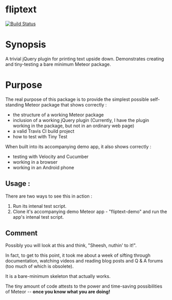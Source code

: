 # fliptext

[![Build Status](https://travis-ci.org/warehouseman/fliptext.svg?branch=master)](https://travis-ci.org/warehouseman/fliptext)

# Synopsis
A trivial jQuery plugin for printing text upside down.
Demonstrates creating and tiny-testing a bare minimum Meteor package.

# Purpose
The real purpose of this package is to provide the simplest possible self-standing Meteor package that shows correctly :

 - the structure of a working Meteor package
 - inclusion of a working jQuery plugin   (Currently, I have the plugin working in the package, but not in an ordinary web page)
 - a valid Travis CI build project
 - how to test with Tiny Test

When built into its accompanying demo app, it also shows correctly :

 - testing with Velocity and Cucumber
 - working in a browser
 - working in an Android phone

## Usage :
There are two ways to see this in action :

  1. Run its intenal test script.
  2. Clone it's accompanying demo Meteor app - "fliptext-demo" and run the app's intenal test script.

## Comment

Possibly you will look at this and think, "Sheesh, nuthin' to it!".

In fact, to get to this point, it took me about a week of sifting through documentation, watching videos and reading blog posts and Q & A forums (too much of which is obsolete).

It is a bare-minimum skeleton that actually works.

The tiny amount of code attests to the power and time-saving possibilities of Meteor -- **once you know what you are doing!**


